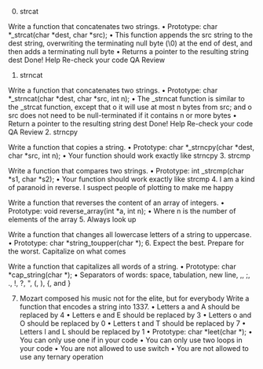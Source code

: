 0. strcat

Write a function that concatenates two strings.
•	Prototype: char *_strcat(char *dest, char *src);
•	This function appends the src string to the dest string, overwriting the terminating null byte (\0) at the end of dest, and then adds a terminating null byte
•	Returns a pointer to the resulting string dest Done! Help Re-check your code QA Review
1. strncat

Write a function that concatenates two strings.
•	Prototype: char *_strncat(char *dest, char *src, int n);
•	The _strncat function is similar to the _strcat function, except that
o	it will use at most n bytes from src; and
o	src does not need to be null-terminated if it contains n or more bytes
•	Return a pointer to the resulting string dest
 Done! Help Re-check your code QA Review
2. strncpy

Write a function that copies a string.
•	Prototype: char *_strncpy(char *dest, char *src, int n);
•	Your function should work exactly like strncpy
3. strcmp

Write a function that compares two strings.
•	Prototype: int _strcmp(char *s1, char *s2);
•	Your function should work exactly like strcmp
4. I am a kind of paranoid in reverse. I suspect people of plotting to make me happy

Write a function that reverses the content of an array of integers.
•	Prototype: void reverse_array(int *a, int n);
•	Where n is the number of elements of the array
5. Always look up

Write a function that changes all lowercase letters of a string to uppercase.
•	Prototype: char *string_toupper(char *);
6. Expect the best. Prepare for the worst. Capitalize on what comes

Write a function that capitalizes all words of a string.
•	Prototype: char *cap_string(char *);
•	Separators of words: space, tabulation, new line, ,, ;, ., !, ?, ", (, ), {, and }

7. Mozart composed his music not for the elite, but for everybody
Write a function that encodes a string into 1337.
•	Letters a and A should be replaced by 4
•	Letters e and E should be replaced by 3
•	Letters o and O should be replaced by 0
•	Letters t and T should be replaced by 7
•	Letters l and L should be replaced by 1
•	Prototype: char *leet(char *);
•	You can only use one if in your code
•	You can only use two loops in your code
•	You are not allowed to use switch
•	You are not allowed to use any ternary operation

